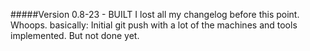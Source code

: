 #####Version 0.8-23 - BUILT
I lost all my changelog before this point. Whoops.
basically: Initial git push with a lot of the machines and tools implemented. But not done yet.